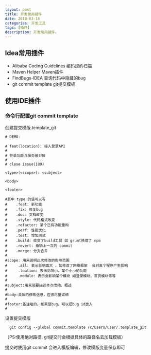 ```yaml
---
layout: post
title: 开发常用插件
date: 2018-03-16
categories: 开发工具
tags: [插件]
description: 开发常用插件。
---
```


## Idea常用插件
- Alibaba Coding Guidelines 编码规约扫描
- Maven Helper  Maven插件
- FindBugs-IDEA 查询代码中隐藏的bug
- git commit template   git提交模板   

## 使用IDE插件

### 命令行配置git commit template

创建提交模版.template_git 

```
# DEMO:  

# feat(location): 接入登录API
#                 
# 登录功能与服务器对接
#
# close issue(189)

<type>(<scope>): <subject>

<body>

<footer>

#其中 type 的值可以有
#    .feat: 新功能 
#    .fix: 修复bug
#    .doc: 文档改变
#    .style: 代码格式改变
#    .refactor: 某个已有功能重构
#    .perf: 性能优化
#    .test: 增加测试
#    .build: 改变了build工具 如 grunt换成了 npm
#    .revert: 撤销上一次的 commit 
#    .merge: 分支合并
#
#scope: 用来说明此次修改的影响范围
#     .all: 表示影响面大 ，如修改了网络框架  会对真个程序产生影响
#     .loation: 表示影响小，某个小小的功能
#     .module: 表示会影响某个模块 如登录模块、首页模块等等 
#
#subject:用来简要描述本次改动，概述
# 
#body:具体的修改信息，应该尽量详细
# 
#footer:备注啥的，如果是bug，可以把bug id放入
#
```

设置提交模版

```
  git config --global commit.template /c/Users/user/.template_git 
```
  （PS:使用绝对路径, git提交时会根据具体的路径名去加载模板）

提交时使用git commit 会进入模版编辑，修改模版变量保存即可
